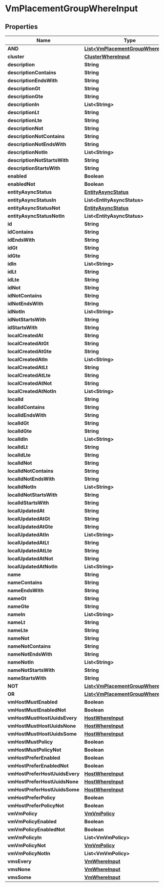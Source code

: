 

# VmPlacementGroupWhereInput


## Properties

Name | Type | Description | Notes
------------ | ------------- | ------------- | -------------
**AND** | [**List&lt;VmPlacementGroupWhereInput&gt;**](VmPlacementGroupWhereInput.md) |  |  [optional]
**cluster** | [**ClusterWhereInput**](ClusterWhereInput.md) |  |  [optional]
**description** | **String** |  |  [optional]
**descriptionContains** | **String** |  |  [optional]
**descriptionEndsWith** | **String** |  |  [optional]
**descriptionGt** | **String** |  |  [optional]
**descriptionGte** | **String** |  |  [optional]
**descriptionIn** | **List&lt;String&gt;** |  |  [optional]
**descriptionLt** | **String** |  |  [optional]
**descriptionLte** | **String** |  |  [optional]
**descriptionNot** | **String** |  |  [optional]
**descriptionNotContains** | **String** |  |  [optional]
**descriptionNotEndsWith** | **String** |  |  [optional]
**descriptionNotIn** | **List&lt;String&gt;** |  |  [optional]
**descriptionNotStartsWith** | **String** |  |  [optional]
**descriptionStartsWith** | **String** |  |  [optional]
**enabled** | **Boolean** |  |  [optional]
**enabledNot** | **Boolean** |  |  [optional]
**entityAsyncStatus** | [**EntityAsyncStatus**](EntityAsyncStatus.md) |  |  [optional]
**entityAsyncStatusIn** | **List&lt;EntityAsyncStatus&gt;** |  |  [optional]
**entityAsyncStatusNot** | [**EntityAsyncStatus**](EntityAsyncStatus.md) |  |  [optional]
**entityAsyncStatusNotIn** | **List&lt;EntityAsyncStatus&gt;** |  |  [optional]
**id** | **String** |  |  [optional]
**idContains** | **String** |  |  [optional]
**idEndsWith** | **String** |  |  [optional]
**idGt** | **String** |  |  [optional]
**idGte** | **String** |  |  [optional]
**idIn** | **List&lt;String&gt;** |  |  [optional]
**idLt** | **String** |  |  [optional]
**idLte** | **String** |  |  [optional]
**idNot** | **String** |  |  [optional]
**idNotContains** | **String** |  |  [optional]
**idNotEndsWith** | **String** |  |  [optional]
**idNotIn** | **List&lt;String&gt;** |  |  [optional]
**idNotStartsWith** | **String** |  |  [optional]
**idStartsWith** | **String** |  |  [optional]
**localCreatedAt** | **String** |  |  [optional]
**localCreatedAtGt** | **String** |  |  [optional]
**localCreatedAtGte** | **String** |  |  [optional]
**localCreatedAtIn** | **List&lt;String&gt;** |  |  [optional]
**localCreatedAtLt** | **String** |  |  [optional]
**localCreatedAtLte** | **String** |  |  [optional]
**localCreatedAtNot** | **String** |  |  [optional]
**localCreatedAtNotIn** | **List&lt;String&gt;** |  |  [optional]
**localId** | **String** |  |  [optional]
**localIdContains** | **String** |  |  [optional]
**localIdEndsWith** | **String** |  |  [optional]
**localIdGt** | **String** |  |  [optional]
**localIdGte** | **String** |  |  [optional]
**localIdIn** | **List&lt;String&gt;** |  |  [optional]
**localIdLt** | **String** |  |  [optional]
**localIdLte** | **String** |  |  [optional]
**localIdNot** | **String** |  |  [optional]
**localIdNotContains** | **String** |  |  [optional]
**localIdNotEndsWith** | **String** |  |  [optional]
**localIdNotIn** | **List&lt;String&gt;** |  |  [optional]
**localIdNotStartsWith** | **String** |  |  [optional]
**localIdStartsWith** | **String** |  |  [optional]
**localUpdatedAt** | **String** |  |  [optional]
**localUpdatedAtGt** | **String** |  |  [optional]
**localUpdatedAtGte** | **String** |  |  [optional]
**localUpdatedAtIn** | **List&lt;String&gt;** |  |  [optional]
**localUpdatedAtLt** | **String** |  |  [optional]
**localUpdatedAtLte** | **String** |  |  [optional]
**localUpdatedAtNot** | **String** |  |  [optional]
**localUpdatedAtNotIn** | **List&lt;String&gt;** |  |  [optional]
**name** | **String** |  |  [optional]
**nameContains** | **String** |  |  [optional]
**nameEndsWith** | **String** |  |  [optional]
**nameGt** | **String** |  |  [optional]
**nameGte** | **String** |  |  [optional]
**nameIn** | **List&lt;String&gt;** |  |  [optional]
**nameLt** | **String** |  |  [optional]
**nameLte** | **String** |  |  [optional]
**nameNot** | **String** |  |  [optional]
**nameNotContains** | **String** |  |  [optional]
**nameNotEndsWith** | **String** |  |  [optional]
**nameNotIn** | **List&lt;String&gt;** |  |  [optional]
**nameNotStartsWith** | **String** |  |  [optional]
**nameStartsWith** | **String** |  |  [optional]
**NOT** | [**List&lt;VmPlacementGroupWhereInput&gt;**](VmPlacementGroupWhereInput.md) |  |  [optional]
**OR** | [**List&lt;VmPlacementGroupWhereInput&gt;**](VmPlacementGroupWhereInput.md) |  |  [optional]
**vmHostMustEnabled** | **Boolean** |  |  [optional]
**vmHostMustEnabledNot** | **Boolean** |  |  [optional]
**vmHostMustHostUuidsEvery** | [**HostWhereInput**](HostWhereInput.md) |  |  [optional]
**vmHostMustHostUuidsNone** | [**HostWhereInput**](HostWhereInput.md) |  |  [optional]
**vmHostMustHostUuidsSome** | [**HostWhereInput**](HostWhereInput.md) |  |  [optional]
**vmHostMustPolicy** | **Boolean** |  |  [optional]
**vmHostMustPolicyNot** | **Boolean** |  |  [optional]
**vmHostPreferEnabled** | **Boolean** |  |  [optional]
**vmHostPreferEnabledNot** | **Boolean** |  |  [optional]
**vmHostPreferHostUuidsEvery** | [**HostWhereInput**](HostWhereInput.md) |  |  [optional]
**vmHostPreferHostUuidsNone** | [**HostWhereInput**](HostWhereInput.md) |  |  [optional]
**vmHostPreferHostUuidsSome** | [**HostWhereInput**](HostWhereInput.md) |  |  [optional]
**vmHostPreferPolicy** | **Boolean** |  |  [optional]
**vmHostPreferPolicyNot** | **Boolean** |  |  [optional]
**vmVmPolicy** | [**VmVmPolicy**](VmVmPolicy.md) |  |  [optional]
**vmVmPolicyEnabled** | **Boolean** |  |  [optional]
**vmVmPolicyEnabledNot** | **Boolean** |  |  [optional]
**vmVmPolicyIn** | **List&lt;VmVmPolicy&gt;** |  |  [optional]
**vmVmPolicyNot** | [**VmVmPolicy**](VmVmPolicy.md) |  |  [optional]
**vmVmPolicyNotIn** | **List&lt;VmVmPolicy&gt;** |  |  [optional]
**vmsEvery** | [**VmWhereInput**](VmWhereInput.md) |  |  [optional]
**vmsNone** | [**VmWhereInput**](VmWhereInput.md) |  |  [optional]
**vmsSome** | [**VmWhereInput**](VmWhereInput.md) |  |  [optional]



